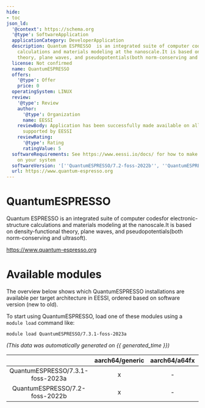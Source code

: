 ```yaml
---
hide:
- toc
json_ld:
  '@context': https://schema.org
  '@type': SoftwareApplication
  applicationCategory: DeveloperApplication
  description: Quantum ESPRESSO  is an integrated suite of computer codesfor electronic-structure
    calculations and materials modeling at the nanoscale.It is based on density-functional
    theory, plane waves, and pseudopotentials(both norm-conserving and ultrasoft).
  license: Not confirmed
  name: QuantumESPRESSO
  offers:
    '@type': Offer
    price: 0
  operatingSystem: LINUX
  review:
    '@type': Review
    author:
      '@type': Organization
      name: EESSI
    reviewBody: Application has been successfully made available on all architectures
      supported by EESSI
    reviewRating:
      '@type': Rating
      ratingValue: 5
  softwareRequirements: See https://www.eessi.io/docs/ for how to make EESSI available
    on your system
  softwareVersion: '[''QuantumESPRESSO/7.2-foss-2022b'', ''QuantumESPRESSO/7.3.1-foss-2023a'']'
  url: https://www.quantum-espresso.org
---
```


QuantumESPRESSO
===============


Quantum ESPRESSO  is an integrated suite of computer codesfor electronic-structure calculations and materials modeling at the nanoscale.It is based on density-functional theory, plane waves, and pseudopotentials(both norm-conserving and ultrasoft).

https://www.quantum-espresso.org
# Available modules


The overview below shows which QuantumESPRESSO installations are available per target architecture in EESSI, ordered based on software version (new to old).

To start using QuantumESPRESSO, load one of these modules using a `module load` command like:

```shell
module load QuantumESPRESSO/7.3.1-foss-2023a
```

*(This data was automatically generated on {{ generated_time }})*

| |aarch64/generic|aarch64/a64fx|aarch64/neoverse_n1|aarch64/neoverse_v1|aarch64/nvidia/grace|x86_64/generic|x86_64/amd/zen2|x86_64/amd/zen3|x86_64/amd/zen4|x86_64/intel/cascadelake|x86_64/intel/haswell|x86_64/intel/icelake|x86_64/intel/sapphirerapids|x86_64/intel/skylake_avx512|
| :---: | :---: | :---: | :---: | :---: | :---: | :---: | :---: | :---: | :---: | :---: | :---: | :---: | :---: | :---: |
|QuantumESPRESSO/7.3.1-foss-2023a|x|-|x|x|x|x|x|x|x|x|x|x|x|x|
|QuantumESPRESSO/7.2-foss-2022b|x|-|x|x|x|x|x|x|x|x|x|x|x|x|
